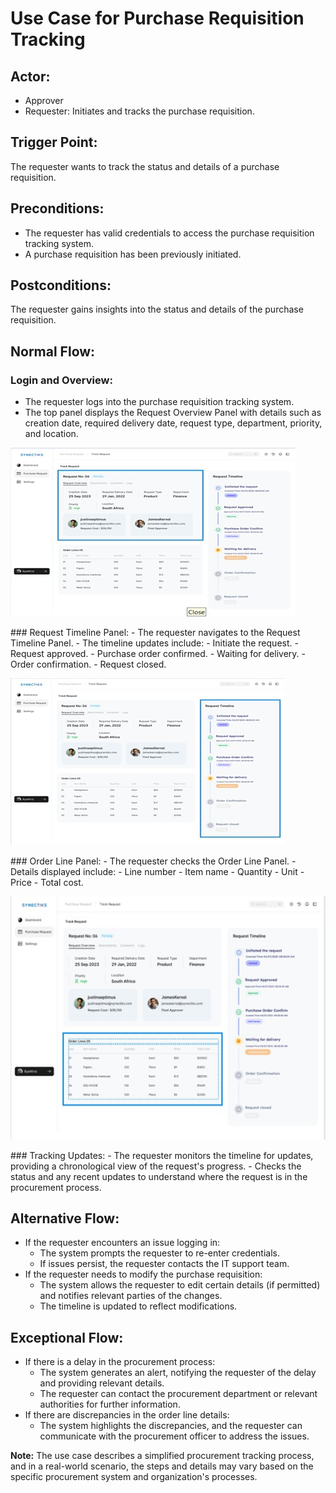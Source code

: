 # Use Case for Purchase Requisition Tracking

## Actor:
- Approver
- Requester: Initiates and tracks the purchase requisition.

## Trigger Point:
The requester wants to track the status and details of a purchase requisition.

## Preconditions:
- The requester has valid credentials to access the purchase requisition tracking system.
- A purchase requisition has been previously initiated.

## Postconditions:
The requester gains insights into the status and details of the purchase requisition.

## Normal Flow:

### Login and Overview:
- The requester logs into the purchase requisition tracking system.
- The top panel displays the Request Overview Panel with details such as creation date, required delivery date, request type, department, priority, and location.
<p>
   <img src="../images/1.jpg">
   </p>
### Request Timeline Panel:
- The requester navigates to the Request Timeline Panel.
- The timeline updates include:
  - Initiate the request.
  - Request approved.
  - Purchase order confirmed.
  - Waiting for delivery.
  - Order confirmation.
  - Request closed.
<p>
   <img src="../images/2.jpg">
   </p>
### Order Line Panel:
- The requester checks the Order Line Panel.
- Details displayed include:
  - Line number
  - Item name
  - Quantity
  - Unit
  - Price
  - Total cost.
<p>
   <img src="../images/3.jpg">
   </p>
### Tracking Updates:
- The requester monitors the timeline for updates, providing a chronological view of the request's progress.
- Checks the status and any recent updates to understand where the request is in the procurement process.

## Alternative Flow:
- If the requester encounters an issue logging in:
  - The system prompts the requester to re-enter credentials.
  - If issues persist, the requester contacts the IT support team.
- If the requester needs to modify the purchase requisition:
  - The system allows the requester to edit certain details (if permitted) and notifies relevant parties of the changes.
  - The timeline is updated to reflect modifications.

## Exceptional Flow:
- If there is a delay in the procurement process:
  - The system generates an alert, notifying the requester of the delay and providing relevant details.
  - The requester can contact the procurement department or relevant authorities for further information.
- If there are discrepancies in the order line details:
  - The system highlights the discrepancies, and the requester can communicate with the procurement officer to address the issues.

**Note:** The use case describes a simplified procurement tracking process, and in a real-world scenario, the steps and details may vary based on the specific procurement system and organization's processes.
